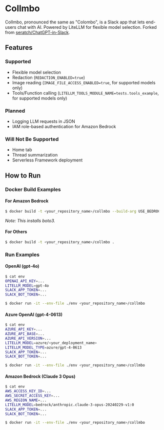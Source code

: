 # Collmbo

Collmbo, pronounced the same as "Colombo", is a Slack app that lets end-users chat with AI. Powered by LiteLLM for flexible model selection. Forked from [seratch/ChatGPT-in-Slack](https://github.com/seratch/ChatGPT-in-Slack).

## Features

### Supported

- Flexible model selection
- Redaction (`REDACTION_ENABLED=true`)
- Image reading (`IMAGE_FILE_ACCESS_ENABLED=true`, for supported models only)
- Tools/Function calling (`LITELLM_TOOLS_MODULE_NAME=tests.tools_example`, for supported models only)

### Planned

- Logging LLM requests in JSON
- IAM role-based authentication for Amazon Bedrock

### Will Not Be Supported

- Home tab
- Thread summarization
- Serverless Framework deployment

## How to Run

### Docker Build Examples

#### For Amazon Bedrock

```sh
$ docker build -t <your_repository_name>/collmbo --build-arg USE_BEDROCK=true .
```

*Note: This installs boto3.*

#### For Others

```sh
$ docker build -t <your_repository_name>/collmbo .
```

### Run Examples

#### OpenAI (gpt-4o)

```sh
$ cat env
OPENAI_API_KEY=...
LITELLM_MODEL=gpt-4o
SLACK_APP_TOKEN=...
SLACK_BOT_TOKEN=...

$ docker run -it --env-file ./env <your_repository_name>/collmbo
```

#### Azure OpenAI (gpt-4-0613)

```sh
$ cat env
AZURE_API_KEY=...
AZURE_API_BASE=...
AZURE_API_VERSION=...
LITELLM_MODEL=azure/<your_deployment_name>
LITELLM_MODEL_TYPE=azure/gpt-4-0613
SLACK_APP_TOKEN=...
SLACK_BOT_TOKEN=...

$ docker run -it --env-file ./env <your_repository_name>/collmbo
```

#### Amazon Bedrock (Claude 3 Opus)


```sh
$ cat env
AWS_ACCESS_KEY_ID=...
AWS_SECRET_ACCESS_KEY=...
AWS_REGION_NAME=...
LITELLM_MODEL=bedrock/anthropic.claude-3-opus-20240229-v1:0
SLACK_APP_TOKEN=...
SLACK_BOT_TOKEN=...

$ docker run -it --env-file ./env <your_repository_name>/collmbo
```
